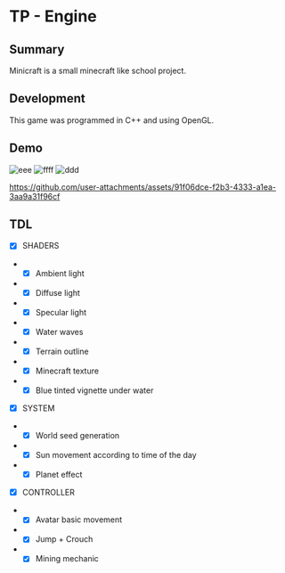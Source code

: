 # TP - Engine
## Summary

Minicraft is a small minecraft like school project.

## Development

This game was programmed in C++ and using OpenGL.

## Demo

![eee](https://github.com/user-attachments/assets/17c24bbe-305b-4982-bba9-a73b59b777a9)
![ffff](https://github.com/user-attachments/assets/0c18bf48-eeac-4bda-9cd9-71f322627d16)
![ddd](https://github.com/user-attachments/assets/b6f2aedb-caef-4962-8ac6-950eee86a866)


https://github.com/user-attachments/assets/91f06dce-f2b3-4333-a1ea-3aa9a31f96cf



## TDL

- [x] SHADERS
- - [x] Ambient light
- - [x] Diffuse light
- - [x] Specular light
- - [x] Water waves
- - [x] Terrain outline
- - [x] Minecraft texture
- - [x] Blue tinted vignette under water
  
- [x] SYSTEM
- - [x] World seed generation
- - [x] Sun movement according to time of the day
- - [x] Planet effect
  
- [x] CONTROLLER
- - [x] Avatar basic movement
- - [x] Jump + Crouch
- - [x] Mining mechanic
